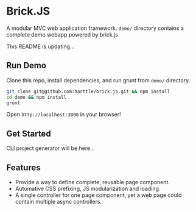# Brick.JS

A modular MVC web application framework.
`demo/` directory contains a complete demo webapp powered by brick.js

This README is updating...

## Run Demo

Clone this repo, install dependencies, and run grunt from `demo/` directory.

```bash
git clone git@github.com:harttle/brick.js.git && npm install
cd demo && npm install
grunt
```

Open `http://localhost:3000` in your browser!

## Get Started

CLI project generator will be here...

## Features

* Provide a way to define complete, reusable page component.
* Automative CSS prefixing, JS modularization and loading.
* A single controller for one page component, yet a web page could contain multiple async controllers.

